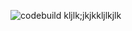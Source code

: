 ![codebuild](https://codebuild.eu-central-1.amazonaws.com/badges?uuid=eyJlbmNyeXB0ZWREYXRhIjoiZkpyRGlqK0p1SXhpa2ZEUC9PQm91NWV4ZGE1R1Brc1BzVy9jVWtvR0ZscFZHbkprREtYTFpWMGZJQXpDazFsTVd6QkFWbGZIZW8wNThyRnFGVGU5b1FJPSIsIml2UGFyYW1ldGVyU3BlYyI6IjZpdjZmL1hkU3BTcmNIaVQiLCJtYXRlcmlhbFNldFNlcmlhbCI6MX0%3D&branch=main)
kljlk;jkjkkljlkjlk
